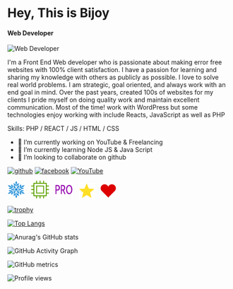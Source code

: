 # Hey, This is Bijoy 
#### Web Developer
![Web Developer](https://scontent.fcgp7-1.fna.fbcdn.net/v/t39.30808-6/305087295_138924265512906_2905519961540179411_n.jpg?_nc_cat=100&ccb=1-7&_nc_sid=e3f864&_nc_ohc=4SL3Pw_D0QAAX-MSZP1&_nc_ht=scontent.fcgp7-1.fna&oh=00_AT-ru9scnvtRxRvKy7OaXNU1XGsus5PvmJeXGBaxbPl9aw&oe=633512B5)

I'm a Front End Web developer who is passionate about making error free websites with 100% client satisfaction. I have a passion for learning and sharing my knowledge with others as publicly as possible. I love to solve real world problems. I am strategic, goal oriented, and always work with an end goal in mind. Over the past years, created 100s of websites for my clients I pride myself on doing quality work and maintain excellent communication. Most of the time! work with WordPress but some technologies enjoy working with include Reacts, JavaScript as well as PHP

Skills: PHP / REACT / JS / HTML / CSS

- 🔭 I’m currently working on YouTube & Freelancing 
- 🌱 I’m currently learning Node JS & Java Script 
- 👯 I’m looking to collaborate on github 


[<img src='https://cdn.jsdelivr.net/npm/simple-icons@3.0.1/icons/github.svg' alt='github' height='40'>](https://github.com/DrkD3vil)  [<img src='https://cdn.jsdelivr.net/npm/simple-icons@3.0.1/icons/facebook.svg' alt='facebook' height='40'>](https://www.facebook.com/https://www.facebook.com/profile.php?id=100081860006324)  [<img src='https://cdn.jsdelivr.net/npm/simple-icons@3.0.1/icons/youtube.svg' alt='YouTube' height='40'>](https://www.youtube.com/channel/LsRdRqfTlPQAFi_3EMH4WA)  

<a href='https://archiveprogram.github.com/'><img src='https://raw.githubusercontent.com/acervenky/animated-github-badges/master/assets/acbadge.gif' width='40' height='40'></a> <a href='https://docs.github.com/en/developers'><img src='https://raw.githubusercontent.com/acervenky/animated-github-badges/master/assets/devbadge.gif' width='40' height='40'></a> <a href='https://github.com/pricing'><img src='https://raw.githubusercontent.com/acervenky/animated-github-badges/master/assets/pro.gif' width='40' height='40'></a> <a href='https://stars.github.com/'><img src='https://raw.githubusercontent.com/acervenky/animated-github-badges/master/assets/starbadge.gif' width='35' height='35'></a> <a href='https://docs.github.com/en/github/supporting-the-open-source-community-with-github-sponsors'><img src='https://raw.githubusercontent.com/acervenky/animated-github-badges/master/assets/sponsorbadge.gif' width='35' height='35'></a> 

[![trophy](https://github-profile-trophy.vercel.app/?username=DrkD3vil)](https://github.com/ryo-ma/github-profile-trophy)

[![Top Langs](https://github-readme-stats.vercel.app/api/top-langs/?username=DrkD3vil&layout=compact)](https://github.com/anuraghazra/github-readme-stats)

![Anurag's GitHub stats](https://github-readme-stats.vercel.app/api?username=DrkD3vil&show_icons=true&theme=radical)

![GitHub Activity Graph](https://activity-graph.herokuapp.com/graph?username=DrkD3vil)  



![GitHub metrics](https://metrics.lecoq.io/DrkD3vil)  





![Profile views](https://gpvc.arturio.dev/DrkD3vil)  
